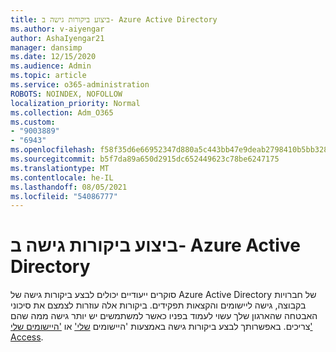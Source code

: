 ```yaml
---
title: ביצוע ביקורות גישה ב- Azure Active Directory
ms.author: v-aiyengar
author: AshaIyengar21
manager: dansimp
ms.date: 12/15/2020
ms.audience: Admin
ms.topic: article
ms.service: o365-administration
ROBOTS: NOINDEX, NOFOLLOW
localization_priority: Normal
ms.collection: Adm_O365
ms.custom:
- "9003889"
- "6943"
ms.openlocfilehash: f58f35d6e66952347d880a5c443bb47e9deab2798410b5bb32895667572f1f58
ms.sourcegitcommit: b5f7da89a650d2915dc652449623c78be6247175
ms.translationtype: MT
ms.contentlocale: he-IL
ms.lasthandoff: 08/05/2021
ms.locfileid: "54086777"
---
```

# <a name="perform-access-reviews-in-azure-active-directory"></a>ביצוע ביקורות גישה ב- Azure Active Directory

סוקרים ייעודיים יכולים לבצע ביקורות גישה של Azure Active Directory של חברויות בקבוצה, גישה ליישומים והקצאות תפקידים. ביקורות אלה עוזרות לצמצם את סיכוני האבטחה שהארגון שלך עשוי לעמוד בפניו כאשר למשתמשים יש יותר גישה ממה שהם צריכים. באפשרותך לבצע ביקורות גישה באמצעות 'היישומים [שלי'](https://go.microsoft.com/fwlink/?linkid=2134605) או ['היישומים שלי' Access](https://go.microsoft.com/fwlink/?linkid=2134505).